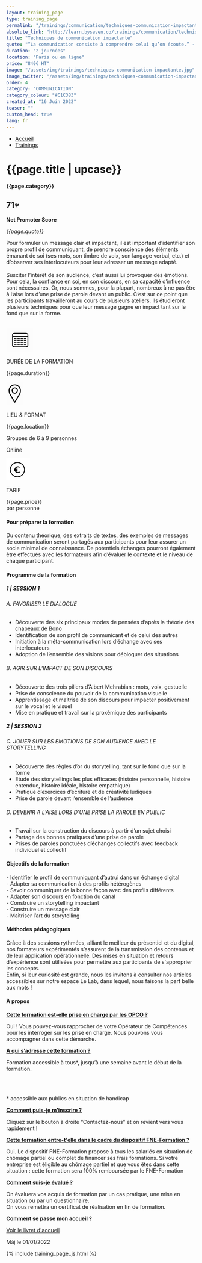 ```yaml
---
layout: training_page
type: training_page
permalink: "/trainings/communication/techniques-communication-impactante"
absolute_link: "http://learn.byseven.co/trainings/communication/techniques-communication-impactante"
title: "Techniques de communication impactante"
quote: "“La communication consiste à comprendre celui qu’on écoute.” - Jean Abraham"
duration: "2 journées"
location: "Paris ou en ligne"
price: "840€ HT"
image: "/assets/img/trainings/techniques-communication-impactante.jpg"
image_twitter: "/assets/img/trainings/techniques-communication-impactante.jpg"
order: 4
category: "COMMUNICATION"
category_colour: "#C1C383"
created_at: "16 Juin 2022"
teaser: ""
custom_head: true
lang: fr
---
```


<div class="trainings-breadcrumb">
  <nav aria-label="Breadcrumb" class="breadcrumb">
    <ul>
        <li><a href="/">Accueil</a></li>
        <li><a href="/trainings">Trainings</a></li>
    </ul>
  </nav>
</div>
<div class="training-page-main">
  <div class="training-page-main-banner">
    <div class="training-page-main-banner-left">
      <div>
        <h1 class="training-page-main-banner-left-title">{{page.title | upcase}}</h1>
        <div class='category-score'><h4 class="training-page-main-banner-left-category" style="background: {{page.category_colour}};">{{page.category}}</h4>
          <div class='net-promote-score'><h2>71<span>&#42;</span></h2>
          <p><strong>Net Promoter Score</strong></p>
          </div>
        </div>
        <p class="training-page-main-banner-left-quote"><em>{{page.quote}}</em></p>
      </div>
      <p class="training-page-main-banner-left-description">Pour formuler un message clair et impactant, il est important d’identifier son propre profil de communiquant, de prendre conscience des éléments émanant de soi (ses mots, son timbre de voix, son langage verbal, etc.) et d’observer ses interlocuteurs pour leur adresser un message adapté.
      <br><br>
      Susciter l’intérêt de son audience, c’est aussi lui provoquer des émotions. Pour cela, la confiance en soi, en son discours, en sa capacité d’influence sont nécessaires. Or, nous sommes, pour la plupart, nombreux à ne pas être à l’aise lors d’une prise de parole devant un public. C’est sur ce point que les participants travailleront au cours de plusieurs ateliers. Ils étudieront plusieurs techniques pour que leur message gagne en impact tant sur le fond que sur la forme.
      </p>
    </div>
    <div class="training-page-main-banner-right">
      <img src="{{page.image}}" alt="">
    </div>
  </div>
</div>
<div class="training-page-infos" style="background: {{page.category_colour}};">
  <div class="training-pages-infos-date">
    <img src="/assets/img/PICTO_DATE.png" alt="" class='training-page-picto'>
    <div class="traning-pages-info-text">
        <p>DURÉE DE LA FORMATION</p>
        <p>{{page.duration}}</p>
    </div>
  </div>
  <div class="training-pages-infos-place">
    <img src="/assets/img/PICTO_LIEU.png" alt="" class='training-page-picto'>
    <div class="traning-pages-info-text">
        <p>LIEU & FORMAT</p>
        <p>{{page.location}}</p>
        <p>Groupes de 6 à 9 personnes</p>
        <p>Online</p>
    </div>
  </div>
  <div class="training-pages-infos-price">
    <img src="/assets/img/PICTO_TARIFS.png" alt="" class='training-page-picto'>
    <div class="traning-pages-info-text">
        <p class="align">TARIF</p>
        <p>{{page.price}} <br>par personne</p>
    </div>
  </div>
</div>
<div class="training-page-main-description">
  <div class="training-page-main-description-left" >
    <h4 style="text-decoration-color: {{page.category_colour}};">Pour préparer la formation</h4>
    <p>Du contenu théorique, des extraits de textes, des exemples de messages de communication seront partagés aux participants pour leur assurer un socle minimal de connaissance. De potentiels échanges pourront également être effectués avec les formateurs afin d’évaluer le contexte et  le niveau de chaque participant.</p>
    <h4 style="text-decoration-color: {{page.category_colour}};">Programme de la formation</h4>
    <h5 style="color: {{page.category_colour}};">1 | SESSION 1</h5>
    <h6>A. FAVORISER LE DIALOGUE</h6>
    <ul>
      <li>Découverte des six principaux modes de pensées d’après la théorie des chapeaux de Bono</li>
      <li>Identification de son profil de communicant et de celui des autres</li>
      <li>Initiation à la méta-communication lors d’échange avec ses interlocuteurs</li>
      <li>Adoption de l’ensemble des visions pour débloquer des situations</li>
    </ul>
    <h6>B. AGIR SUR L’IMPACT DE SON DISCOURS</h6>
    <ul>
      <li>Découverte des trois piliers d’Albert Mehrabian : mots, voix, gestuelle</li>
      <li>Prise de conscience du pouvoir de la communication visuelle</li>
      <li>Apprentissage et maîtrise de son discours pour impacter positivement sur le vocal et le visuel</li>
      <li>Mise en pratique et travail sur la proxémique des participants</li>
    </ul>
    <h5 style="color: {{page.category_colour}};">2 | SESSION 2</h5>
    <h6>C. JOUER SUR LES EMOTIONS DE SON AUDIENCE AVEC LE STORYTELLING</h6>
    <ul>
      <li>Découverte des règles d’or du storytelling, tant sur le fond que sur la forme</li>
      <li>Etude des storytellings les plus efficaces (histoire personnelle, histoire entendue, histoire idéale, histoire empathique)</li>
      <li>Pratique d’exercices d’écriture et de créativité ludiques</li>
      <li>Prise de parole devant l’ensemble de l’audience</li>
    </ul>
    <h6>D. DEVENIR A L’AISE LORS D’UNE PRISE LA PAROLE EN PUBLIC </h6>
    <ul>
      <li>Travail sur la construction du discours à partir d’un sujet choisi</li>
      <li>Partage des bonnes pratiques d’une prise de parole</li>
      <li>Prises de paroles ponctuées d’échanges collectifs avec feedback individuel et collectif</li>
    </ul>
  </div>
  <div class="training-page-main-description-right" >
    <div>
      <h4 style="text-decoration-color: {{page.category_colour}};">Objectifs de la formation</h4>
      <p>
        - Identifier le profil de communiquant d’autrui dans un échange digital<br>
        - Adapter sa communication à des profils hétérogènes<br>
        - Savoir communiquer de la bonne façon avec des profils différents<br>
        - Adapter son discours en fonction du canal<br>
        - Construire un storytelling impactant<br>
        - Construire un message clair<br>
        - Maîtriser l’art du storytelling<br>
      </p>
      <h4 style="text-decoration-color: {{page.category_colour}};">Méthodes pédagogiques</h4>
      <p>
        Grâce à des sessions rythmées, alliant le meilleur du présentiel et du digital, nos formateurs expérimentés s’assurent de la transmission des contenus et de leur application opérationnelle. Des mises en situation et retours d’expérience sont utilisées pour permettre aux participants de s'approprier les concepts.<br>Enfin, si leur curiosité est grande, nous les invitons à consulter nos articles accessibles sur notre espace Le Lab, dans lequel, nous faisons la part belle aux mots !
      </p>
      <h4 style="text-decoration-color: {{page.category_colour}};">À propos</h4>
      <div class="training-page-faq-element">
        <a class='training-page-faq-question-link' data-toggle="collapse" href="#collapse1" role="button" aria-expanded="false" aria-controls="collapse1" style="color: {{page.category_colour}};">
          <div class="training-page-faq-question flex-row-between-centered">
            <p><strong>Cette formation est-elle prise en charge par les OPCO ?</strong></p>
            <i class="fas fa-angle-down fa-2x"></i>
            <i class="fas fa-angle-up fa-2x hidden"></i>
          </div>
        </a>
        <div class="training-page-faq-answer collapse" id="collapse1">
          <p>Oui ! Vous pouvez-vous rapprocher de votre Opérateur de Compétences pour les interroger sur les prise en charge. Nous pouvons vous accompagner dans cette démarche.</p>
        </div>
      </div>
      <div class="training-page-faq-element">
        <a class='training-page-faq-question-link' data-toggle="collapse" href="#collapse2" role="button" aria-expanded="false" aria-controls="collapse2" style="color: {{page.category_colour}};">
          <div class="training-page-faq-question flex-row-between-centered">
            <p><strong>A qui s’adresse cette formation ?</strong></p>
            <i class="fas fa-angle-down fa-2x"></i>
            <i class="fas fa-angle-up fa-2x hidden"></i>
          </div>
        </a>
        <div class="training-page-faq-answer collapse" id="collapse2">
          <p>Formation accessible à tous*, jusqu’à une semaine avant le début de la formation.</p><br><br>
          <p> * accessible aux publics en situation de handicap</p>
        </div>
      </div>
      <div class="training-page-faq-element">
        <a class='training-page-faq-question-link' data-toggle="collapse" href="#collapse3" role="button" aria-expanded="false" aria-controls="collapse3" style="color: {{page.category_colour}};">
          <div class="training-page-faq-question flex-row-between-centered">
            <p><strong>Comment puis-je m’inscrire ?</strong></p>
            <i class="fas fa-angle-down fa-2x"></i>
            <i class="fas fa-angle-up fa-2x hidden"></i>
          </div>
        </a>
        <div class="training-page-faq-answer collapse" id="collapse3">
          <p>Cliquez sur le bouton à droite “Contactez-nous” et on revient vers vous rapidement !</p>
        </div>
      </div>
      <div class="training-page-faq-element">
        <a class='training-page-faq-question-link' data-toggle="collapse" href="#collapse4" role="button" aria-expanded="false" aria-controls="collapse4" style="color: {{page.category_colour}};">
          <div class="training-page-faq-question flex-row-between-centered">
            <p><strong>Cette formation entre-t'elle dans le cadre du dispositif FNE-Formation ?</strong></p>
            <i class="fas fa-angle-down fa-2x"></i>
            <i class="fas fa-angle-up fa-2x hidden"></i>
          </div>
        </a>
        <div class="training-page-faq-answer collapse" id="collapse4">
          <p>Oui. Le dispositif FNE-Formation propose à tous les salariés en situation de chômage partiel ou complet de financer ses frais formations. Si votre entreprise est éligible au chômage partiel et que vous êtes dans cette situation : cette formation sera 100% remboursée par le FNE-Formation</p>
        </div>
      </div>
      <div class="training-page-faq-element">
        <a class='training-page-faq-question-link' data-toggle="collapse" href="#collapse5" role="button" aria-expanded="false" aria-controls="collapse4" style="color: {{page.category_colour}};">
          <div class="training-page-faq-question flex-row-between-centered">
            <p><strong>Comment suis-je évalué ?</strong></p>
            <i class="fas fa-angle-down fa-2x"></i>
            <i class="fas fa-angle-up fa-2x hidden"></i>
          </div>
        </a>
        <div class="training-page-faq-answer collapse" id="collapse5">
          <p>On évaluera vos acquis de formation par un cas pratique, une mise en situation ou par un questionnaire.<br>
          On vous remettra un certificat de réalisation en fin de formation.</p>
        </div>
      </div>
      <div class="training-page-faq-element">
        <div class="training-page-faq-question flex-row-between-centered">
          <p><strong>Comment se passe mon accueil ?</strong></p>
          <a href="/livret"
             target="_blank"
             class="fs-1_4rem font-weight-700 p-2rem rounded-5px bs-white bs-black-hover smooth-transition"
             style="background-color: {{page.category_colour}};">
            Voir le livret d'accueil
          </a>
        </div>
      </div>
      <div class="training-additional-info">
        <p>Màj le 01/01/2022</p>
      </div>
    </div>
    </div>
  </div>
</div>

{% include training_page_js.html %}


